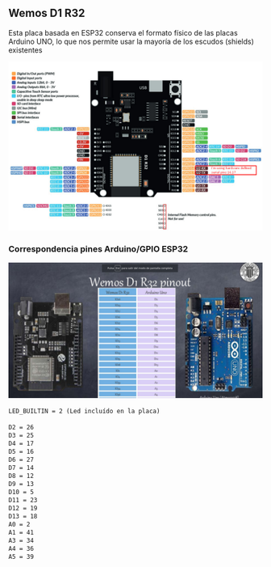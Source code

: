 ## Wemos D1 R32

Esta placa basada en ESP32 conserva el formato físico de las placas Arduino UNO, lo que nos permite usar la mayoría de los escudos (shields) existentes

![](./images/Wemos_D1_R32_pinout.jpeg)

### Correspondencia pines Arduino/GPIO ESP32


![](./images/Pinout-Arduino-WemosD1R32.png)

    LED_BUILTIN = 2 (Led incluído en la placa)

    D2 = 26
    D3 = 25
    D4 = 17
    D5 = 16
    D6 = 27
    D7 = 14
    D8 = 12
    D9 = 13
    D10 = 5
    D11 = 23
    D12 = 19
    D13 = 18
    A0 = 2
    A1 = 41
    A3 = 34
    A4 = 36
    A5 = 39

